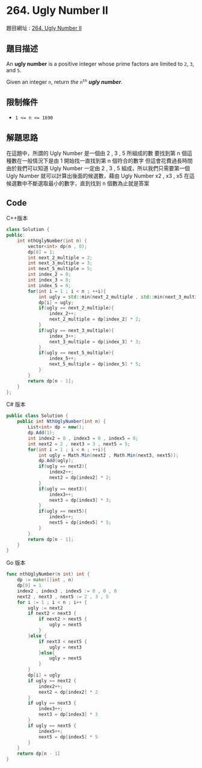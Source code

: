 # 264. Ugly Number II

題目網址 : [264. Ugly Number II](https://leetcode.com/problems/ugly-number-ii/description)

## 題目描述

An **ugly number** is a positive integer whose prime factors are limited to `2`, `3`, and `5`.

Given an integer `n`, return _the_ <code>n<sup>th</sup></code> _**ugly number**_.

## 限制條件

- `1 <= n <= 1690`

## 解題思路

在這題中，所謂的 Ugly Number 是一個由 2 , 3 , 5 所組成的數
要找到第 n 個這種數在一般情況下是由 1 開始找一直找到第 n 個符合的數字
但這會花費過長時間
由於我們可以知道 Ugly Number 一定由 2 , 3 , 5 組成，所以我們只需要第一個 Ugly Number 就可以計算出後面的候選數，藉由 Ugly Number x2 , x3 , x5
在這候選數中不斷選取最小的數字，直到找到 n 個數為止就是答案

## Code

C++版本

```C++
class Solution {
public:
    int nthUglyNumber(int n) {
        vector<int> dp(n , 0);
        dp[0] = 1;
        int next_2_multiple = 2;
        int next_3_multiple = 3;
        int next_5_multiple = 5;
        int index_2 = 0;
        int index_3 = 0;
        int index_5 = 0;
        for(int i = 1 ; i < n ; ++i){
            int ugly = std::min(next_2_multiple , std::min(next_3_multiple , next_5_multiple));
            dp[i] = ugly;
            if(ugly == next_2_multiple){
                index_2++;
                next_2_multiple = dp[index_2] * 2;
            }
            if(ugly == next_3_multiple){
                index_3++;
                next_3_multiple = dp[index_3] * 3;
            }
            if(ugly == next_5_multiple){
                index_5++;
                next_5_multiple = dp[index_5] * 5;
            }
        }
        return dp[n - 1];
    }
};
```

C# 版本

```C#
public class Solution {
    public int NthUglyNumber(int n) {
        List<int> dp = new();
        dp.Add(1);
        int index2 = 0 , index3 = 0 , index5 = 0;
        int next2 = 2 , next3 = 3 , next5 = 5;
        for(int i = 1 ; i < n ; ++i){
            int ugly = Math.Min(next2 , Math.Min(next3, next5));
            dp.Add(ugly);
            if(ugly == next2){
                index2++;
                next2 = dp[index2] * 2;
            }
            if(ugly == next3){
                index3++;
                next3 = dp[index3] * 3;
            }
            if(ugly == next5){
                index5++;
                next5 = dp[index5] * 5;
            }
        }
        return dp[n - 1];
    }
}
```

Go 版本

```go
func nthUglyNumber(n int) int {
    dp := make([]int , n)
    dp[0] = 1
    index2 , index3 , index5 := 0 , 0 , 0
    next2 , next3 , next5 := 2 , 3 , 5
    for i := 1 ; i < n ; i++ {
        ugly := next2
        if next2 < next3 {
            if next2 > next5 {
                ugly = next5
            }
        }else {
            if next3 < next5 {
                ugly = next3
            }else{
                ugly = next5
            }
        }
        dp[i] = ugly
        if ugly == next2 {
            index2++;
            next2 = dp[index2] * 2
        }
        if ugly == next3 {
            index3++;
            next3 = dp[index3] * 3
        }
        if ugly == next5 {
            index5++;
            next5 = dp[index5] * 5
        }
    }
    return dp[n - 1]
}
```
